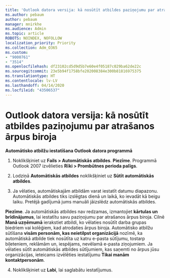 ```yaml
---
title: 'Outlook datora versija: kā nosūtīt atbildes paziņojumu par atrašanos ārpus biroja'
ms.author: pebaum
author: pebaum
manager: mnirkhe
ms.audience: Admin
ms.topic: article
ROBOTS: NOINDEX, NOFOLLOW
localization_priority: Priority
ms.collection: Adm_O365
ms.custom:
- "9000761"
- "3514"
ms.openlocfilehash: df23102cd5d9d5b7e60e4f05187c029ba62de22c
ms.sourcegitcommit: 23e5b94f1758bfe202008384e300b81816975375
ms.translationtype: HT
ms.contentlocale: lv-LV
ms.lasthandoff: 04/14/2020
ms.locfileid: "43506537"
---
```

# <a name="outlook-desktop-send-out-of-office-replies"></a>Outlook datora versija: kā nosūtīt atbildes paziņojumu par atrašanos ārpus biroja

**Automātisko atbilžu iestatīšana Outlook datora programmā**

1. Noklikšķiniet uz **Fails > Automātiskās atbildes**. **Piezīme**. Programmā Outlook 2007 izvēlieties **Rīki > Prombūtnes perioda palīgs**.

2. Lodziņā **Automātiskās atbildes** noklikšķiniet uz **Sūtīt automātiskās atbildes**.

3. Ja vēlaties, automātiskajām atbildām varat iestatīt datumu diapazonu. Automātiskās atbildes tiks izslēgtas dienā un laikā, ko ievadāt kā beigu laiku. Pretējā gadījumā jums manuāli jāizslēdz automātiskās atbildes.

**Piezīme**. Ja automātiskās atbildes nav redzamas, izmantojiet **kārtulas un brīdinājumus**, lai iestatītu savu paziņojumu par atrašanos ārpus biroja. Cilnē **Manā uzņēmumā** ierakstiet atbildi, ko vēlaties nosūtīt darba grupas biedriem vai kolēģiem, kad atrodaties ārpus biroja. Automātisko atbilžu sūtīšana **visām personām, kas neietilpst organizācijā** nozīmē, ka automātiskā atbilde tiek nosūtīta uz katru e-pasta sūtījumu, tostarp biļeteniem, reklāmām un, iespējams, nevēlamā e-pasta ziņojumiem. Ja vēlaties sūtīt automātiskās atbildes sūtījumiem, kas saņemti no ārpus jūsu organizācijas, ieteicams izvēlēties iestatījumu **Tikai manām kontaktpersonām**.

4. Noklikšķiniet uz **Labi**, lai saglabātu iestatījumus.
